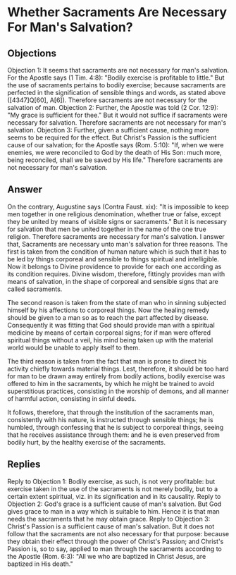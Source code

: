# Whether Sacraments Are Necessary For Man's Salvation?
## Objections
Objection 1: It seems that sacraments are not necessary for man's salvation. For the Apostle says (1 Tim. 4:8): "Bodily exercise is profitable to little." But the use of sacraments pertains to bodily exercise; because sacraments are perfected in the signification of sensible things and words, as stated above ([4347]Q[60], A[6]). Therefore sacraments are not necessary for the salvation of man.
Objection 2: Further, the Apostle was told (2 Cor. 12:9): "My grace is sufficient for thee." But it would not suffice if sacraments were necessary for salvation. Therefore sacraments are not necessary for man's salvation.
Objection 3: Further, given a sufficient cause, nothing more seems to be required for the effect. But Christ's Passion is the sufficient cause of our salvation; for the Apostle says (Rom. 5:10): "If, when we were enemies, we were reconciled to God by the death of His Son: much more, being reconciled, shall we be saved by His life." Therefore sacraments are not necessary for man's salvation.
## Answer
On the contrary, Augustine says (Contra Faust. xix): "It is impossible to keep men together in one religious denomination, whether true or false, except they be united by means of visible signs or sacraments." But it is necessary for salvation that men be united together in the name of the one true religion. Therefore sacraments are necessary for man's salvation.
I answer that, Sacraments are necessary unto man's salvation for three reasons. The first is taken from the condition of human nature which is such that it has to be led by things corporeal and sensible to things spiritual and intelligible. Now it belongs to Divine providence to provide for each one according as its condition requires. Divine wisdom, therefore, fittingly provides man with means of salvation, in the shape of corporeal and sensible signs that are called sacraments.

The second reason is taken from the state of man who in sinning subjected himself by his affections to corporeal things. Now the healing remedy should be given to a man so as to reach the part affected by disease. Consequently it was fitting that God should provide man with a spiritual medicine by means of certain corporeal signs; for if man were offered spiritual things without a veil, his mind being taken up with the material world would be unable to apply itself to them.

The third reason is taken from the fact that man is prone to direct his activity chiefly towards material things. Lest, therefore, it should be too hard for man to be drawn away entirely from bodily actions, bodily exercise was offered to him in the sacraments, by which he might be trained to avoid superstitious practices, consisting in the worship of demons, and all manner of harmful action, consisting in sinful deeds.

It follows, therefore, that through the institution of the sacraments man, consistently with his nature, is instructed through sensible things; he is humbled, through confessing that he is subject to corporeal things, seeing that he receives assistance through them: and he is even preserved from bodily hurt, by the healthy exercise of the sacraments.
## Replies
Reply to Objection 1: Bodily exercise, as such, is not very profitable: but exercise taken in the use of the sacraments is not merely bodily, but to a certain extent spiritual, viz. in its signification and in its causality.
Reply to Objection 2: God's grace is a sufficient cause of man's salvation. But God gives grace to man in a way which is suitable to him. Hence it is that man needs the sacraments that he may obtain grace.
Reply to Objection 3: Christ's Passion is a sufficient cause of man's salvation. But it does not follow that the sacraments are not also necessary for that purpose: because they obtain their effect through the power of Christ's Passion; and Christ's Passion is, so to say, applied to man through the sacraments according to the Apostle (Rom. 6:3): "All we who are baptized in Christ Jesus, are baptized in His death."